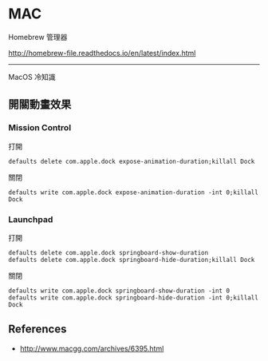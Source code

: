 MAC
===

Homebrew 管理器

http://homebrew-file.readthedocs.io/en/latest/index.html

---

MacOS 冷知識

開關動畫效果
-------

### Mission Control

打開

    defaults delete com.apple.dock expose-animation-duration;killall Dock

關閉

    defaults write com.apple.dock expose-animation-duration -int 0;killall Dock

### Launchpad

打開

    defaults delete com.apple.dock springboard-show-duration
    defaults delete com.apple.dock springboard-hide-duration;killall Dock

關閉

    defaults write com.apple.dock springboard-show-duration -int 0
    defaults write com.apple.dock springboard-hide-duration -int 0;killall Dock

References
----------

* http://www.macgg.com/archives/6395.html
